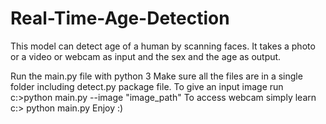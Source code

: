 # Real-Time-Age-Detection
This model can detect age of a human by scanning faces. It takes a photo or a video or webcam as input and the sex and the age as output.

Run the main.py file with python 3
Make sure all the files are in a single folder including detect.py package file.
To give an input image run c:>python main.py --image "image_path"
To access webcam simply learn c:> python main.py
Enjoy :)
